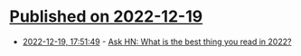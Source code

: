 # [Published on 2022-12-19](index.md)

* [2022-12-19, 17:51:49](https://news.ycombinator.com/item?id=34055123) - [Ask HN: What is the best thing you read in 2022?](https://news.ycombinator.com/item?id=34055123)
